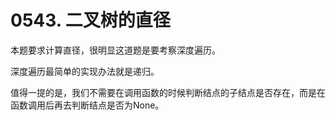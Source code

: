 # 0543. 二叉树的直径

本题要求计算直径，很明显这道题是要考察深度遍历。

深度遍历最简单的实现办法就是递归。

值得一提的是，我们不需要在调用函数的时候判断结点的子结点是否存在，而是在函数调用后再去判断结点是否为None。
